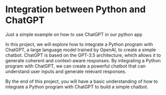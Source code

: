 # Integration between Python and ChatGPT
Just a simple example on how to use ChatGPT in our python app

In this project, we will explore how to integrate a Python program with ChatGPT, a large language model trained by OpenAI, to create a simple chatbot. ChatGPT is based on the GPT-3.5 architecture, which allows it to generate coherent and context-aware responses. By integrating a Python program with ChatGPT, we can create a powerful chatbot that can understand user inputs and generate relevant responses.

By the end of this project, you will have a basic understanding of how to integrate a Python program with ChatGPT to build a simple chatbot. 

